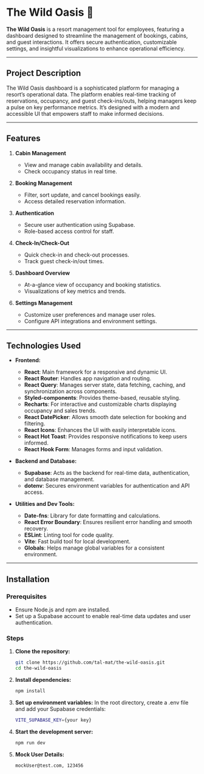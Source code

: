 # The Wild Oasis 🌴

**The Wild Oasis** is a resort management tool for employees, featuring a dashboard designed to streamline the management of bookings, cabins, and guest interactions. It offers secure authentication, customizable settings, and insightful visualizations to enhance operational efficiency.

---

## Project Description

The Wild Oasis dashboard is a sophisticated platform for managing a resort’s operational data. The platform enables real-time tracking of reservations, occupancy, and guest check-ins/outs, helping managers keep a pulse on key performance metrics. It’s designed with a modern and accessible UI that empowers staff to make informed decisions.

---

## Features

1. **Cabin Management**
    - View and manage cabin availability and details.
    - Check occupancy status in real time.

2. **Booking Management**
    - Filter, sort update, and cancel bookings easily.
    - Access detailed reservation information.

3. **Authentication**
    - Secure user authentication using Supabase.
    - Role-based access control for staff.

4. **Check-In/Check-Out**
    - Quick check-in and check-out processes.
    - Track guest check-in/out times.

5. **Dashboard Overview**
    - At-a-glance view of occupancy and booking statistics.
    - Visualizations of key metrics and trends.

6. **Settings Management**
    - Customize user preferences and manage user roles.
    - Configure API integrations and environment settings.

---

## Technologies Used

- **Frontend:**
    - **React**: Main framework for a responsive and dynamic UI.
    - **React Router**: Handles app navigation and routing.
    - **React Query**: Manages server state, data fetching, caching, and synchronization across components.
    - **Styled-components**: Provides theme-based, reusable styling.
    - **Recharts**: For interactive and customizable charts displaying occupancy and sales trends.
    - **React DatePicker**: Allows smooth date selection for booking and filtering.
    - **React Icons**: Enhances the UI with easily interpretable icons.
    - **React Hot Toast**: Provides responsive notifications to keep users informed.
    - **React Hook Form**: Manages forms and input validation.

- **Backend and Database:**
    - **Supabase**: Acts as the backend for real-time data, authentication, and database management.
    - **dotenv**: Secures environment variables for authentication and API access.

- **Utilities and Dev Tools:**
    - **Date-fns**: Library for date formatting and calculations.
    - **React Error Boundary**: Ensures resilient error handling and smooth recovery.
    - **ESLint**: Linting tool for code quality.
    - **Vite**: Fast build tool for local development.
    - **Globals**: Helps manage global variables for a consistent environment.

---

## Installation

### Prerequisites

- Ensure Node.js and npm are installed.
- Set up a Supabase account to enable real-time data updates and user authentication.

### Steps

1. **Clone the repository:**
   ```bash
   git clone https://github.com/tal-mat/the-wild-oasis.git
   cd the-wild-oasis

2. **Install dependencies:**
   ```bash
   npm install

3. **Set up environment variables:**
   In the root directory, create a .env file and add your Supabase credentials:
   ```bash
   VITE_SUPABASE_KEY={your key}

4. **Start the development server:**
   ```bash
   npm run dev

5. **Mock User Details:**
   ```
   mockUser@test.com, 123456
